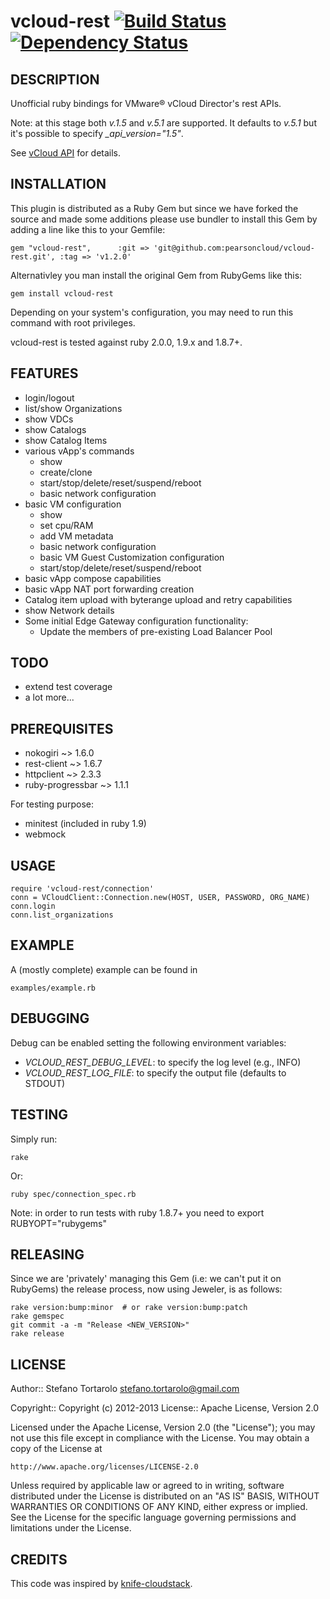 vcloud-rest [![Build Status](https://secure.travis-ci.org/astratto/vcloud-rest.png?branch=master)](http://travis-ci.org/astratto/vcloud-rest) [![Dependency Status](https://gemnasium.com/astratto/vcloud-rest.png)](https://gemnasium.com/astratto/vcloud-rest)
===========

DESCRIPTION
--
Unofficial ruby bindings for VMware® vCloud Director's rest APIs.

Note: at this stage both _v.1.5_ and _v.5.1_ are supported. It defaults to _v.5.1_ but it's possible to specify *_api_version="1.5"*.

See [vCloud API](http://pubs.vmware.com/vcd-51/topic/com.vmware.vcloud.api.doc_51/GUID-86CA32C2-3753-49B2-A471-1CE460109ADB.html) for details.

INSTALLATION
--
This plugin is distributed as a Ruby Gem but since we have forked the source and made some additions please use bundler to install this Gem by
adding a line like this to your Gemfile:

    gem "vcloud-rest",      :git => 'git@github.com:pearsoncloud/vcloud-rest.git', :tag => 'v1.2.0' 

Alternativley you man install the original Gem from RubyGems like this:

    gem install vcloud-rest

Depending on your system's configuration, you may need to run this command with root privileges.

vcloud-rest is tested against ruby 2.0.0, 1.9.x and 1.8.7+.

FEATURES
--
- login/logout
- list/show Organizations
- show VDCs
- show Catalogs
- show Catalog Items
- various vApp's commands
    - show
    - create/clone
    - start/stop/delete/reset/suspend/reboot
    - basic network configuration
- basic VM configuration
    - show
    - set cpu/RAM
    - add VM metadata
    - basic network configuration
    - basic VM Guest Customization configuration
    - start/stop/delete/reset/suspend/reboot
- basic vApp compose capabilities
- basic vApp NAT port forwarding creation
- Catalog item upload with byterange upload and retry capabilities
- show Network details
- Some initial Edge Gateway configuration functionality:
    - Update the members of pre-existing Load Balancer Pool

TODO
--
- extend test coverage
- a lot more...

PREREQUISITES
--
- nokogiri ~> 1.6.0
- rest-client ~> 1.6.7
- httpclient ~> 2.3.3
- ruby-progressbar ~> 1.1.1

For testing purpose:
- minitest (included in ruby 1.9)
- webmock

USAGE
--

    require 'vcloud-rest/connection'
    conn = VCloudClient::Connection.new(HOST, USER, PASSWORD, ORG_NAME)
    conn.login
    conn.list_organizations

EXAMPLE
--
A (mostly complete) example can be found in

    examples/example.rb

DEBUGGING
--
Debug can be enabled setting the following environment variables:

* *VCLOUD_REST_DEBUG_LEVEL*: to specify the log level (e.g., INFO)
* *VCLOUD_REST_LOG_FILE*: to specify the output file (defaults to STDOUT)

TESTING
--
Simply run:

    rake
Or:

    ruby spec/connection_spec.rb

Note: in order to run tests with ruby 1.8.7+ you need to export RUBYOPT="rubygems"

RELEASING
--
Since we are 'privately' managing this Gem (i.e: we can't put it on RubyGems) the release
process, now using Jeweler, is as follows:

    rake version:bump:minor  # or rake version:bump:patch
    rake gemspec
    git commit -a -m "Release <NEW_VERSION>" 
    rake release


LICENSE
--

Author:: Stefano Tortarolo <stefano.tortarolo@gmail.com>

Copyright:: Copyright (c) 2012-2013
License:: Apache License, Version 2.0

Licensed under the Apache License, Version 2.0 (the "License");
you may not use this file except in compliance with the License.
You may obtain a copy of the License at

    http://www.apache.org/licenses/LICENSE-2.0

Unless required by applicable law or agreed to in writing, software
distributed under the License is distributed on an "AS IS" BASIS,
WITHOUT WARRANTIES OR CONDITIONS OF ANY KIND, either express or implied.
See the License for the specific language governing permissions and
limitations under the License.

CREDITS
--
This code was inspired by [knife-cloudstack](https://github.com/CloudStack-extras/knife-cloudstack).
